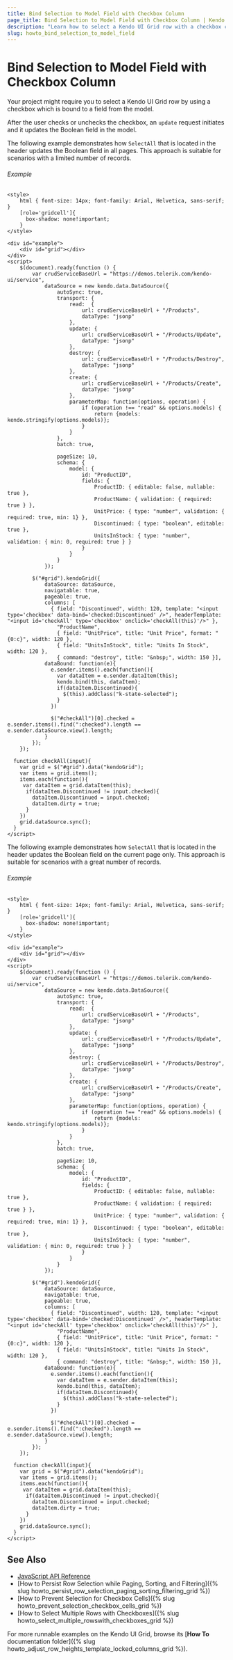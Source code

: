 ```yaml
---
title: Bind Selection to Model Field with Checkbox Column
page_title: Bind Selection to Model Field with Checkbox Column | Kendo UI Grid
description: "Learn how to select a Kendo UI Grid row with a checkbox column that is bound to a model field."
slug: howto_bind_selection_to_model_field
---
```


# Bind Selection to Model Field with Checkbox Column

Your project might require you to select a Kendo UI Grid row by using a checkbox which is bound to a field from the model.

After the user checks or unchecks the checkbox, an `update` request initiates and it updates the Boolean field in the model.

The following example demonstrates how `SelectAll` that is located in the header updates the Boolean field in all pages. This approach is suitable for scenarios with a limited number of records.

###### Example

```dojo
<style>
    html { font-size: 14px; font-family: Arial, Helvetica, sans-serif; }
    [role='gridcell']{
      box-shadow: none!important;
    }
</style>

<div id="example">
    <div id="grid"></div>
</div>
<script>
    $(document).ready(function () {
        var crudServiceBaseUrl = "https://demos.telerik.com/kendo-ui/service",
            dataSource = new kendo.data.DataSource({
                autoSync: true,
                transport: {
                    read:  {
                        url: crudServiceBaseUrl + "/Products",
                        dataType: "jsonp"
                    },
                    update: {
                        url: crudServiceBaseUrl + "/Products/Update",
                        dataType: "jsonp"
                    },
                    destroy: {
                        url: crudServiceBaseUrl + "/Products/Destroy",
                        dataType: "jsonp"
                    },
                    create: {
                        url: crudServiceBaseUrl + "/Products/Create",
                        dataType: "jsonp"
                    },
                    parameterMap: function(options, operation) {
                        if (operation !== "read" && options.models) {
                            return {models: kendo.stringify(options.models)};
                        }
                    }
                },
                batch: true,

                pageSize: 10,
                schema: {
                    model: {
                        id: "ProductID",
                        fields: {
                            ProductID: { editable: false, nullable: true },
                            ProductName: { validation: { required: true } },
                            UnitPrice: { type: "number", validation: { required: true, min: 1} },
                            Discontinued: { type: "boolean", editable: true },
                            UnitsInStock: { type: "number", validation: { min: 0, required: true } }
                        }
                    }
                }
            });

        $("#grid").kendoGrid({
            dataSource: dataSource,
            navigatable: true,
            pageable: true,
            columns: [
              { field: "Discontinued", width: 120, template: "<input type='checkbox' data-bind='checked:Discontinued' />", headerTemplate: "<input id='checkAll' type='checkbox' onclick='checkAll(this)'/>" },
                "ProductName",
                { field: "UnitPrice", title: "Unit Price", format: "{0:c}", width: 120 },
                { field: "UnitsInStock", title: "Units In Stock", width: 120 },                            
                { command: "destroy", title: "&nbsp;", width: 150 }],
            dataBound: function(e){
              e.sender.items().each(function(){
                var dataItem = e.sender.dataItem(this);
                kendo.bind(this, dataItem);
                if(dataItem.Discontinued){
                  $(this).addClass("k-state-selected");
                }
              })

              $("#checkAll")[0].checked = e.sender.items().find(":checked").length == e.sender.dataSource.view().length;
            }
        });
    });

  function checkAll(input){
    var grid = $("#grid").data("kendoGrid");
    var items = grid.items();
    items.each(function(){
     var dataItem = grid.dataItem(this);
      if(dataItem.Discontinued != input.checked){
        dataItem.Discontinued = input.checked;
        dataItem.dirty = true;
      }
    })
    grid.dataSource.sync();
  }
</script>
```

The following example demonstrates how `SelectAll` that is located in the header updates the Boolean field on the current page only. This approach is suitable for scenarios with a great number of records.

###### Example

```dojo
<style>
    html { font-size: 14px; font-family: Arial, Helvetica, sans-serif; }
    [role='gridcell']{
      box-shadow: none!important;
    }
</style>

<div id="example">
    <div id="grid"></div>
</div>
<script>
    $(document).ready(function () {
        var crudServiceBaseUrl = "https://demos.telerik.com/kendo-ui/service",
            dataSource = new kendo.data.DataSource({
                autoSync: true,
                transport: {
                    read:  {
                        url: crudServiceBaseUrl + "/Products",
                        dataType: "jsonp"
                    },
                    update: {
                        url: crudServiceBaseUrl + "/Products/Update",
                        dataType: "jsonp"
                    },
                    destroy: {
                        url: crudServiceBaseUrl + "/Products/Destroy",
                        dataType: "jsonp"
                    },
                    create: {
                        url: crudServiceBaseUrl + "/Products/Create",
                        dataType: "jsonp"
                    },
                    parameterMap: function(options, operation) {
                        if (operation !== "read" && options.models) {
                            return {models: kendo.stringify(options.models)};
                        }
                    }
                },
                batch: true,

                pageSize: 10,
                schema: {
                    model: {
                        id: "ProductID",
                        fields: {
                            ProductID: { editable: false, nullable: true },
                            ProductName: { validation: { required: true } },
                            UnitPrice: { type: "number", validation: { required: true, min: 1} },
                            Discontinued: { type: "boolean", editable: true },
                            UnitsInStock: { type: "number", validation: { min: 0, required: true } }
                        }
                    }
                }
            });

        $("#grid").kendoGrid({
            dataSource: dataSource,
            navigatable: true,
            pageable: true,
            columns: [
              { field: "Discontinued", width: 120, template: "<input type='checkbox' data-bind='checked:Discontinued' />", headerTemplate: "<input id='checkAll' type='checkbox' onclick='checkAll(this)'/>" },
                "ProductName",
                { field: "UnitPrice", title: "Unit Price", format: "{0:c}", width: 120 },
                { field: "UnitsInStock", title: "Units In Stock", width: 120 },                            
                { command: "destroy", title: "&nbsp;", width: 150 }],
            dataBound: function(e){
              e.sender.items().each(function(){
                var dataItem = e.sender.dataItem(this);
                kendo.bind(this, dataItem);
                if(dataItem.Discontinued){
                  $(this).addClass("k-state-selected");
                }
              })

              $("#checkAll")[0].checked = e.sender.items().find(":checked").length == e.sender.dataSource.view().length;
            }
        });
    });

  function checkAll(input){
    var grid = $("#grid").data("kendoGrid");
    var items = grid.items();
    items.each(function(){
     var dataItem = grid.dataItem(this);
      if(dataItem.Discontinued != input.checked){
        dataItem.Discontinued = input.checked;
        dataItem.dirty = true;
      }
    })
    grid.dataSource.sync();
  }
</script>
```

## See Also

* [JavaScript API Reference](/api/javascript/ui/grid)
* [How to Persist Row Selection while Paging, Sorting, and Filtering]({% slug howto_persist_row_selection_paging_sorting_filtering_grid %})
* [How to Prevent Selection for Checkbox Cells]({% slug howto_prevent_selection_checkbox_cells_grid %})
* [How to Select Multiple Rows with Checkboxes]({% slug howto_select_multiple_rowswith_checkboxes_grid %})

For more runnable examples on the Kendo UI Grid, browse its [**How To** documentation folder]({% slug howto_adjust_row_heights_template_locked_columns_grid %}).
